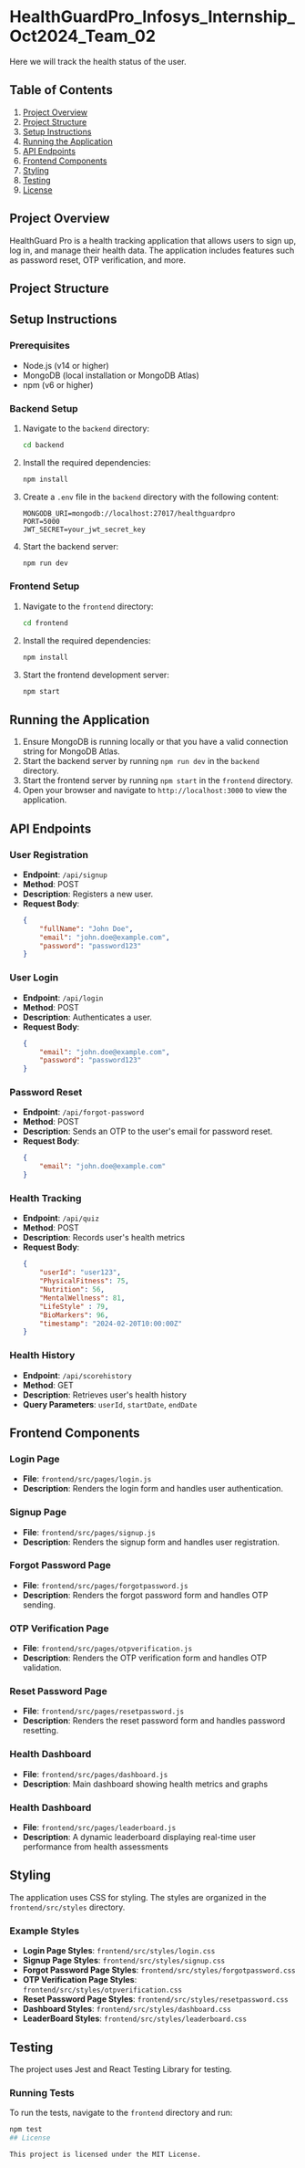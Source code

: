 # HealthGuardPro_Infosys_Internship_Oct2024_Team_02

Here we will track the health status of the user.

## Table of Contents

1. [Project Overview](#project-overview)
2. [Project Structure](#project-structure)
3. [Setup Instructions](#setup-instructions)
4. [Running the Application](#running-the-application)
5. [API Endpoints](#api-endpoints)
6. [Frontend Components](#frontend-components)
7. [Styling](#styling)
8. [Testing](#testing)
9. [License](#license)

## Project Overview

HealthGuard Pro is a health tracking application that allows users to sign up, log in, and manage their health data. The application includes features such as password reset, OTP verification, and more.

## Project Structure

## Setup Instructions

### Prerequisites

- Node.js (v14 or higher)
- MongoDB (local installation or MongoDB Atlas)
- npm (v6 or higher)

### Backend Setup

1. Navigate to the `backend` directory:

    ```sh
    cd backend
    ```

2. Install the required dependencies:

    ```sh
    npm install
    ```

3. Create a `.env` file in the `backend` directory with the following content:

    ```plaintext
    MONGODB_URI=mongodb://localhost:27017/healthguardpro
    PORT=5000
    JWT_SECRET=your_jwt_secret_key
    ```

4. Start the backend server:

    ```sh
    npm run dev
    ```

### Frontend Setup

1. Navigate to the `frontend` directory:

    ```sh
    cd frontend
    ```

2. Install the required dependencies:

    ```sh
    npm install
    ```

3. Start the frontend development server:

    ```sh
    npm start
    ```

## Running the Application

1. Ensure MongoDB is running locally or that you have a valid connection string for MongoDB Atlas.
2. Start the backend server by running `npm run dev` in the `backend` directory.
3. Start the frontend server by running `npm start` in the `frontend` directory.
4. Open your browser and navigate to `http://localhost:3000` to view the application.

## API Endpoints

### User Registration

- **Endpoint**: `/api/signup`
- **Method**: POST
- **Description**: Registers a new user.
- **Request Body**:
    ```json
    {
        "fullName": "John Doe",
        "email": "john.doe@example.com",
        "password": "password123"
    }
    ```

### User Login

- **Endpoint**: `/api/login`
- **Method**: POST
- **Description**: Authenticates a user.
- **Request Body**:
    ```json
    {
        "email": "john.doe@example.com",
        "password": "password123"
    }
    ```

### Password Reset

- **Endpoint**: `/api/forgot-password`
- **Method**: POST
- **Description**: Sends an OTP to the user's email for password reset.
- **Request Body**:
    ```json
    {
        "email": "john.doe@example.com"
    }
    ```

### Health Tracking

- **Endpoint**: `/api/quiz`
- **Method**: POST
- **Description**: Records user's health metrics
- **Request Body**:
    ```json
    {
        "userId": "user123",
        "PhysicalFitness": 75,
        "Nutrition": 56,
        "MentalWellness": 81,
        "LifeStyle" : 79,
        "BioMarkers": 96,
        "timestamp": "2024-02-20T10:00:00Z"
    }
    ```

### Health History

- **Endpoint**: `/api/scorehistory`
- **Method**: GET
- **Description**: Retrieves user's health history
- **Query Parameters**: `userId`, `startDate`, `endDate`

## Frontend Components

### Login Page

- **File**: `frontend/src/pages/login.js`
- **Description**: Renders the login form and handles user authentication.

### Signup Page

- **File**: `frontend/src/pages/signup.js`
- **Description**: Renders the signup form and handles user registration.

### Forgot Password Page

- **File**: `frontend/src/pages/forgotpassword.js`
- **Description**: Renders the forgot password form and handles OTP sending.

### OTP Verification Page

- **File**: `frontend/src/pages/otpverification.js`
- **Description**: Renders the OTP verification form and handles OTP validation.

### Reset Password Page

- **File**: `frontend/src/pages/resetpassword.js`
- **Description**: Renders the reset password form and handles password resetting.

### Health Dashboard

- **File**: `frontend/src/pages/dashboard.js`
- **Description**: Main dashboard showing health metrics and graphs

### Health Dashboard

- **File**: `frontend/src/pages/leaderboard.js`
- **Description**: A dynamic leaderboard displaying real-time user performance from health assessments

## Styling

The application uses CSS for styling. The styles are organized in the `frontend/src/styles` directory.

### Example Styles

- **Login Page Styles**: `frontend/src/styles/login.css`
- **Signup Page Styles**: `frontend/src/styles/signup.css`
- **Forgot Password Page Styles**: `frontend/src/styles/forgotpassword.css`
- **OTP Verification Page Styles**: `frontend/src/styles/otpverification.css`
- **Reset Password Page Styles**: `frontend/src/styles/resetpassword.css`
- **Dashboard Styles**: `frontend/src/styles/dashboard.css`
- **LeaderBoard Styles**: `frontend/src/styles/leaderboard.css`
  
## Testing

The project uses Jest and React Testing Library for testing.

### Running Tests

To run the tests, navigate to the `frontend` directory and run:

```sh
npm test
## License

This project is licensed under the MIT License.
